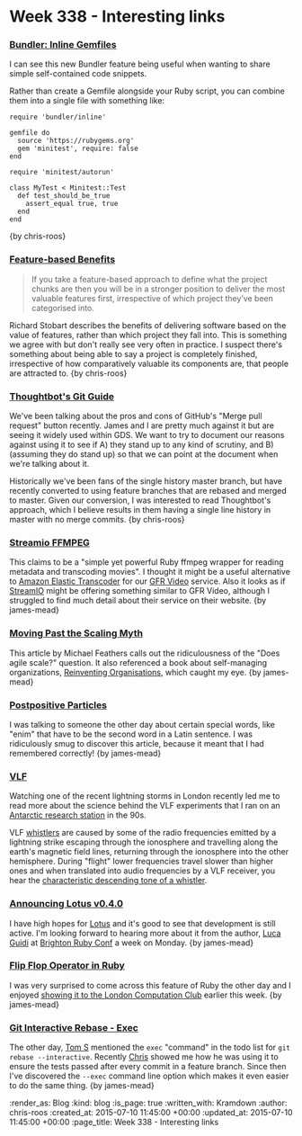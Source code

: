 Week 338 - Interesting links
============================

### [Bundler: Inline Gemfiles](http://bundler.io/whats_new.html#inline)

I can see this new Bundler feature being useful when wanting to share simple self-contained code snippets.

Rather than create a Gemfile alongside your Ruby script, you can combine them into a single file with something like:

    require 'bundler/inline'

    gemfile do
      source 'https://rubygems.org'
      gem 'minitest', require: false
    end

    require 'minitest/autorun'

    class MyTest < Minitest::Test
      def test_should_be_true
        assert_equal true, true
      end
    end

{by chris-roos}


### [Feature-based Benefits](http://www.unboxedconsulting.com/blog/feature-based-benefits)

> If you take a feature-based approach to define what the project chunks are then you will be in a stronger position to deliver the most valuable features first, irrespective of which project they’ve been categorised into.

Richard Stobart describes the benefits of delivering software based on the value of features, rather than which project they fall into. This is something we agree with but don't really see very often in practice. I suspect there's something about being able to say a project is completely finished, irrespective of how comparatively valuable its components are, that people are attracted to. {by chris-roos}


### [Thoughtbot's Git Guide](https://github.com/thoughtbot/guides/blob/master/protocol/git/README.md#merge)

We've been talking about the pros and cons of GitHub's "Merge pull request" button recently. James and I are pretty much against it but are seeing it widely used within GDS. We want to try to document our reasons against using it to see if A) they stand up to any kind of scrutiny, and B) (assuming they do stand up) so that we can point at the document when we're talking about it.

Historically we've been fans of the single history master branch, but have recently converted to using feature branches that are rebased and merged to master. Given our conversion, I was interested to read Thoughtbot's approach, which I believe results in them having a single line history in master with no merge commits. {by chris-roos}


### [Streamio FFMPEG](https://github.com/streamio/streamio-ffmpeg)

This claims to be a "simple yet powerful Ruby ffmpeg wrapper for reading metadata and transcoding movies". I thought it might be a useful alternative to [Amazon Elastic Transcoder](http://aws.amazon.com/elastictranscoder/) for our [GFR Video](https://video.gofreerange.com) service. Also it looks as if [StreamIO](https://streamio.com/) might be offering something similar to GFR Video, although I struggled to find much detail about their service on their website. {by james-mead}


### [Moving Past the Scaling Myth](https://michaelfeathers.silvrback.com/the-myth-of-scaling)

This article by Michael Feathers calls out the ridiculousness of the "Does agile scale?" question. It also referenced a book about self-managing organizations, [Reinventing Organisations](http://jarche.com/2014/05/reinventing-organizations-review/), which caught my eye. {by james-mead}


### [Postpositive Particles](http://tutor.bestlatin.net/grammar/postpositives.htm)

I was talking to someone the other day about certain special words, like "enim" that have to be the second word in a Latin sentence. I was ridiculously smug to discover this article, because it meant that I had remembered correctly! {by james-mead}


### [VLF](https://en.wikipedia.org/wiki/Very_low_frequency)

Watching one of the recent lightning storms in London recently led me to read more about the science behind the VLF experiments that I ran on an [Antarctic research station](http://antarctica.ac.uk/about_bas/our_history/stations_and_refuges/faraday.php) in the 90s. 

VLF [whistlers](https://en.wikipedia.org/wiki/Whistler_\(radio\)) are caused by some of the radio frequencies emitted by a lightning strike escaping through the ionosphere and travelling along the earth's magnetic field lines, returning through the ionosphere into the other hemisphere. During "flight" lower frequencies travel slower than higher ones and when translated into audio frequencies by a VLF receiver, you hear the [characteristic descending tone of a whistler](https://www.youtube.com/watch?v=FeuI8AJMIxU).


### [Announcing Lotus v0.4.0](http://lotusrb.org/blog/2015/06/23/announcing-lotus-040.html)

I have high hopes for [Lotus](http://lotusrb.org/) and it's good to see that development is still active. I'm looking forward to hearing more about it from the author, [Luca Guidi](http://lucaguidi.com/) at [Brighton Ruby Conf](http://brightonruby.com/) a week on Monday. {by james-mead}


### [Flip Flop Operator in Ruby](http://nithinbekal.com/posts/ruby-flip-flop/)

I was very surprised to come across this feature of Ruby the other day and I enjoyed [showing it to the London Computation Club](https://github.com/computationclub/computationclub.github.io/wiki/Elements-of-Computing-Systems-Chapter-11c#asides) earlier this week. {by james-mead}


### [Git Interactive Rebase - Exec](http://git-scm.com/docs/git-rebase#_interactive_mode)

The other day, [Tom S](http://codon.com/) mentioned the `exec` "command" in the todo list for `git rebase --interactive`. Recently [Chris](/chris-roos) showed me how he was using it to ensure the tests passed after every commit in a feature branch. Since then I've discovered the `--exec` command line option which makes it even easier to do the same thing. {by james-mead}


:render_as: Blog
:kind: blog
:is_page: true
:written_with: Kramdown
:author: chris-roos
:created_at: 2015-07-10 11:45:00 +00:00
:updated_at: 2015-07-10 11:45:00 +00:00
:page_title: Week 338 - Interesting links
